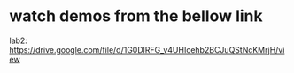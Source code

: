 # watch demos from the bellow link
lab2: https://drive.google.com/file/d/1G0DlRFG_v4UHIcehb2BCJuQStNcKMrjH/view
